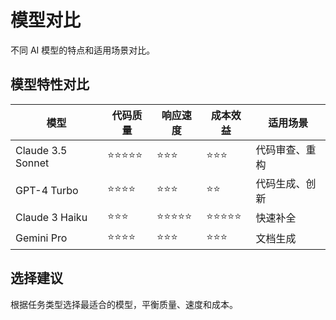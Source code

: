 # 模型对比

不同 AI 模型的特点和适用场景对比。

## 模型特性对比

| 模型 | 代码质量 | 响应速度 | 成本效益 | 适用场景 |
|------|----------|----------|----------|----------|
| Claude 3.5 Sonnet | ⭐⭐⭐⭐⭐ | ⭐⭐⭐ | ⭐⭐⭐ | 代码审查、重构 |
| GPT-4 Turbo | ⭐⭐⭐⭐ | ⭐⭐⭐ | ⭐⭐ | 代码生成、创新 |
| Claude 3 Haiku | ⭐⭐⭐ | ⭐⭐⭐⭐⭐ | ⭐⭐⭐⭐⭐ | 快速补全 |
| Gemini Pro | ⭐⭐⭐⭐ | ⭐⭐⭐ | ⭐⭐⭐ | 文档生成 |

## 选择建议

根据任务类型选择最适合的模型，平衡质量、速度和成本。